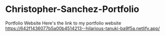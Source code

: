 # Christopher-Sanchez-Portfolio
Portfolio Website
Here's the link to my portfolio website https://642f1436077b5a00b4514213--hilarious-tanuki-ba9f5a.netlify.app/
